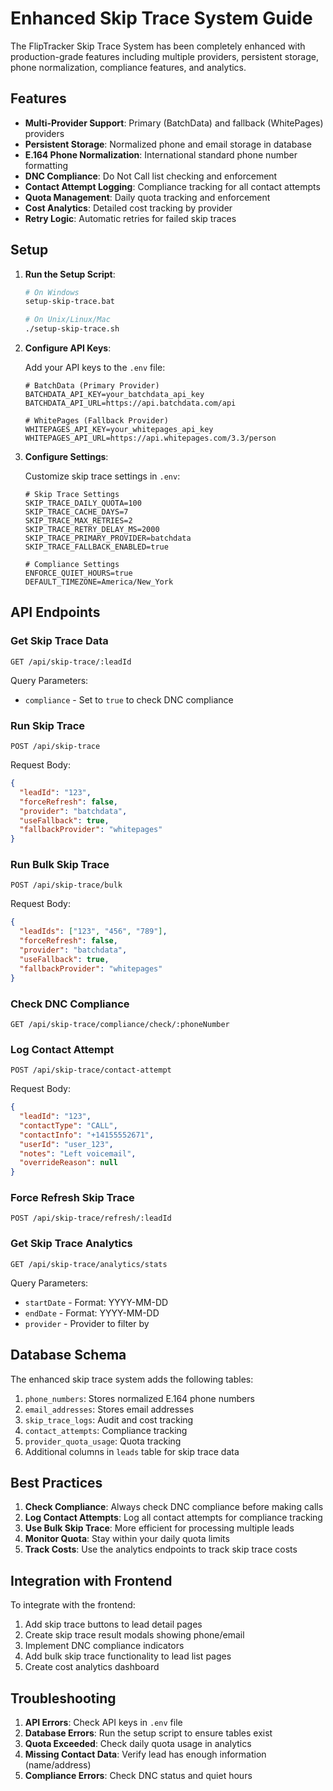 # Enhanced Skip Trace System Guide

The FlipTracker Skip Trace System has been completely enhanced with production-grade features including multiple providers, persistent storage, phone normalization, compliance features, and analytics.

## Features

- **Multi-Provider Support**: Primary (BatchData) and fallback (WhitePages) providers
- **Persistent Storage**: Normalized phone and email storage in database
- **E.164 Phone Normalization**: International standard phone number formatting
- **DNC Compliance**: Do Not Call list checking and enforcement
- **Contact Attempt Logging**: Compliance tracking for all contact attempts
- **Quota Management**: Daily quota tracking and enforcement
- **Cost Analytics**: Detailed cost tracking by provider
- **Retry Logic**: Automatic retries for failed skip traces

## Setup

1. **Run the Setup Script**:

   ```bash
   # On Windows
   setup-skip-trace.bat

   # On Unix/Linux/Mac
   ./setup-skip-trace.sh
   ```

2. **Configure API Keys**:

   Add your API keys to the `.env` file:

   ```properties
   # BatchData (Primary Provider)
   BATCHDATA_API_KEY=your_batchdata_api_key
   BATCHDATA_API_URL=https://api.batchdata.com/api

   # WhitePages (Fallback Provider)
   WHITEPAGES_API_KEY=your_whitepages_api_key
   WHITEPAGES_API_URL=https://api.whitepages.com/3.3/person
   ```

3. **Configure Settings**:

   Customize skip trace settings in `.env`:

   ```properties
   # Skip Trace Settings
   SKIP_TRACE_DAILY_QUOTA=100
   SKIP_TRACE_CACHE_DAYS=7
   SKIP_TRACE_MAX_RETRIES=2
   SKIP_TRACE_RETRY_DELAY_MS=2000
   SKIP_TRACE_PRIMARY_PROVIDER=batchdata
   SKIP_TRACE_FALLBACK_ENABLED=true

   # Compliance Settings
   ENFORCE_QUIET_HOURS=true
   DEFAULT_TIMEZONE=America/New_York
   ```

## API Endpoints

### Get Skip Trace Data

```
GET /api/skip-trace/:leadId
```

Query Parameters:
- `compliance` - Set to `true` to check DNC compliance

### Run Skip Trace

```
POST /api/skip-trace
```

Request Body:
```json
{
  "leadId": "123",
  "forceRefresh": false,
  "provider": "batchdata",
  "useFallback": true,
  "fallbackProvider": "whitepages"
}
```

### Run Bulk Skip Trace

```
POST /api/skip-trace/bulk
```

Request Body:
```json
{
  "leadIds": ["123", "456", "789"],
  "forceRefresh": false,
  "provider": "batchdata",
  "useFallback": true,
  "fallbackProvider": "whitepages"
}
```

### Check DNC Compliance

```
GET /api/skip-trace/compliance/check/:phoneNumber
```

### Log Contact Attempt

```
POST /api/skip-trace/contact-attempt
```

Request Body:
```json
{
  "leadId": "123",
  "contactType": "CALL",
  "contactInfo": "+14155552671",
  "userId": "user_123",
  "notes": "Left voicemail",
  "overrideReason": null
}
```

### Force Refresh Skip Trace

```
POST /api/skip-trace/refresh/:leadId
```

### Get Skip Trace Analytics

```
GET /api/skip-trace/analytics/stats
```

Query Parameters:
- `startDate` - Format: YYYY-MM-DD
- `endDate` - Format: YYYY-MM-DD
- `provider` - Provider to filter by

## Database Schema

The enhanced skip trace system adds the following tables:

1. `phone_numbers`: Stores normalized E.164 phone numbers
2. `email_addresses`: Stores email addresses
3. `skip_trace_logs`: Audit and cost tracking
4. `contact_attempts`: Compliance tracking
5. `provider_quota_usage`: Quota tracking
6. Additional columns in `leads` table for skip trace data

## Best Practices

1. **Check Compliance**: Always check DNC compliance before making calls
2. **Log Contact Attempts**: Log all contact attempts for compliance tracking
3. **Use Bulk Skip Trace**: More efficient for processing multiple leads
4. **Monitor Quota**: Stay within your daily quota limits
5. **Track Costs**: Use the analytics endpoints to track skip trace costs

## Integration with Frontend

To integrate with the frontend:

1. Add skip trace buttons to lead detail pages
2. Create skip trace result modals showing phone/email
3. Implement DNC compliance indicators
4. Add bulk skip trace functionality to lead list pages
5. Create cost analytics dashboard

## Troubleshooting

1. **API Errors**: Check API keys in `.env` file
2. **Database Errors**: Run the setup script to ensure tables exist
3. **Quota Exceeded**: Check daily quota usage in analytics
4. **Missing Contact Data**: Verify lead has enough information (name/address)
5. **Compliance Errors**: Check DNC status and quiet hours
